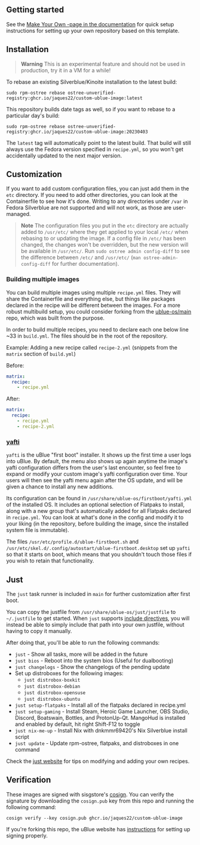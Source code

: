 
## Getting started

See the [Make Your Own -page in the documentation](https://ublue.it/making-your-own/) for quick setup instructions for setting up your own repository based on this template.

## Installation

> **Warning**
> This is an experimental feature and should not be used in production, try it in a VM for a while!

To rebase an existing Silverblue/Kinoite installation to the latest build:

```
sudo rpm-ostree rebase ostree-unverified-registry:ghcr.io/jaques22/custom-ublue-image:latest
```

This repository builds date tags as well, so if you want to rebase to a particular day's build:

```
sudo rpm-ostree rebase ostree-unverified-registry:ghcr.io/jaques22/custom-ublue-image:20230403
```

The `latest` tag will automatically point to the latest build. That build will still always use the Fedora version specified in `recipe.yml`, so you won't get accidentally updated to the next major version.

## Customization

If you want to add custom configuration files, you can just add them in the `etc` directory. If you need to add other directories, you can look at the Containerfile to see how it's done. Writing to any directories under `/var` in Fedora Silverblue are not supported and will not work, as those are user-managed.

> **Note**
> The configuration files you put in the `etc` directory are actually added to `/usr/etc/` where they get applied to your local `/etc/` when rebasing to or updating the image. If a config file in `/etc/` has been changed, the changes won't be overridden, but the new version will be available in `/usr/etc/`. Run `sudo ostree admin config-diff` to see the difference between `/etc/` and `/usr/etc/` (`man ostree-admin-config-diff` for further documentation).

### Building multiple images

You can build multiple images using multiple `recipe.yml` files. They will share the Containerfile and everything else, but things like packages declared in the recipe will be different between the images. For a more robust multibuild setup, you could consider forking from the [ublue-os/main](https://github.com/ublue-os/main/) repo, which was built from the purpose.

In order to build multiple recipes, you need to declare each one below line ~33 in `build.yml`. The files should be in the root of the repository.

Example: Adding a new recipe called `recipe-2.yml` (snippets from the `matrix` section of `build.yml`)

Before:

```yml
matrix:
  recipe:
    - recipe.yml
```

After:

```yml
matrix:
  recipe:
    - recipe.yml
    - recipe-2.yml
```

### [yafti](https://github.com/ublue-os/yafti/)

`yafti` is the uBlue "first boot" installer. It shows up the first time a user logs into uBlue. By default, the menu also shows up again anytime the image's yafti configuration differs from the user's last encounter, so feel free to expand or modify your custom image's yafti configuration over time. Your users will then see the yafti menu again after the OS update, and will be given a chance to install any new additions.

Its configuration can be found in `/usr/share/ublue-os/firstboot/yafti.yml` of the installed OS. It includes an optional selection of Flatpaks to install, along with a new group that's automatically added for all Flatpaks declared in `recipe.yml`. You can look at what's done in the config and modify it to your liking (in the repository, before building the image, since the installed system file is immutable).

The files `/usr/etc/profile.d/ublue-firstboot.sh` and `/usr/etc/skel.d/.config/autostart/ublue-firstboot.desktop` set up `yafti` so that it starts on boot, which means that you shouldn't touch those files if you wish to retain that functionality.

## Just

The `just` task runner is included in `main` for further customization after first boot.

You can copy the justfile from `/usr/share/ublue-os/just/justfile` to `~/.justfile` to get started. When `just` supports [include directives](https://just.systems/man/en/chapter_52.html), you will instead be able to simply include that path into your own justfile, without having to copy it manually.

After doing that, you'll be able to run the following commands:

- `just` - Show all tasks, more will be added in the future
- `just bios` - Reboot into the system bios (Useful for dualbooting)
- `just changelogs` - Show the changelogs of the pending update
- Set up distroboxes for the following images:
  - `just distrobox-boxkit`
  - `just distrobox-debian`
  - `just distrobox-opensuse`
  - `just distrobox-ubuntu`
- `just setup-flatpaks` - Install all of the flatpaks declared in recipe.yml
- `just setup-gaming` - Install Steam, Heroic Game Launcher, OBS Studio, Discord, Boatswain, Bottles, and ProtonUp-Qt. MangoHud is installed and enabled by default, hit right Shift-F12 to toggle
- `just nix-me-up` - Install Nix with dnkmmr69420's Nix Silverblue install script
- `just update` - Update rpm-ostree, flatpaks, and distroboxes in one command

Check the [just website](https://just.systems) for tips on modifying and adding your own recipes.

## Verification

These images are signed with sisgstore's [cosign](https://docs.sigstore.dev/cosign/overview/). You can verify the signature by downloading the `cosign.pub` key from this repo and running the following command:

    cosign verify --key cosign.pub ghcr.io/jaques22/custom-ublue-image

If you're forking this repo, the uBlue website has [instructions](https://ublue.it/making-your-own/) for setting up signing properly.
